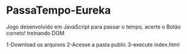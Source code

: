 # PassaTempo-Eureka
Jogo desenvolvido em JavaScript para passar o tempo, acerte o Botão correto!
treinando DOM

1-Download os arquivos
2-Acesse a pasta public
3-execute index.html
